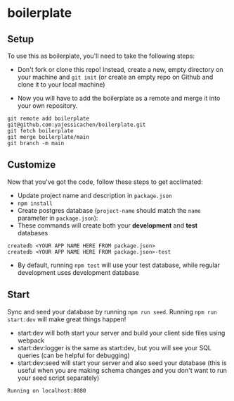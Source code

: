 # boilerplate

## Setup

To use this as boilerplate, you'll need to take the following steps:

- Don't fork or clone this repo! Instead, create a new, empty
  directory on your machine and `git init` (or create an empty repo on
  Github and clone it to your local machine)

- Now you will have to add the boilerplate as a remote and merge it into your own repository.

```
git remote add boilerplate git@github.com:yajessicachen/boilerplate.git
git fetch boilerplate
git merge boilerplate/main
git branch -m main
```

## Customize

Now that you've got the code, follow these steps to get acclimated:

- Update project name and description in `package.json`
- `npm install`
- Create postgres database (`project-name` should match the `name`
  parameter in `package.json`):
- These commands will create both your **development** and **test** databases

```
createdb <YOUR APP NAME HERE FROM package.json>
createdb <YOUR APP NAME HERE FROM package.json>-test
```

- By default, running `npm test` will use your test database, while
  regular development uses development database

## Start

Sync and seed your database by running `npm run seed`. Running `npm run start:dev` will make great things happen!

- start:dev will both start your server and build your client side files using webpack
- start:dev:logger is the same as start:dev, but you will see your SQL queries (can be helpful for debugging)
- start:dev:seed will start your server and also seed your database (this is useful when you are making schema changes and you don't want to run your seed script separately)

```
Running on localhost:8080
```
